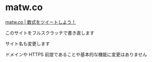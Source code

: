 # matw.co

[matw.co | 数式をツイートしよう！](https://matw.co/)

このサイトをフルスクラッチで書き直します

サイト名も変更します

ドメインや HTTPS 前提であることや基本的な機能に変更はありません

